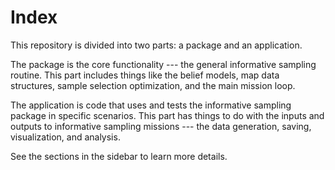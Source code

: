 # Index

This repository is divided into two parts: a package and an application.

The package is the core functionality --- the general informative sampling routine. This part includes things like the belief models, map data structures, sample selection optimization, and the main mission loop.

The application is code that uses and tests the informative sampling package in specific scenarios. This part has things to do with the inputs and outputs to informative sampling missions --- the data generation, saving, visualization, and analysis.

See the sections in the sidebar to learn more details. 
